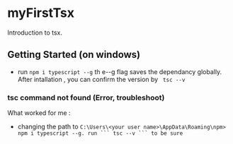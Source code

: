 # myFirstTsx

Introduction to tsx.

## Getting Started (on windows)

- run `npm i typescript --g` th e--g flag saves the dependancy globally. After intallation , you can confirm the version by ` tsc --v`

### tsc command not found (Error, troubleshoot)

What worked for me :

- changing the path to ` C:\Users\<your user name>\AppData\Roaming\npm> npm i typescript --g. run ``` tsc --v ``` to be sure `
